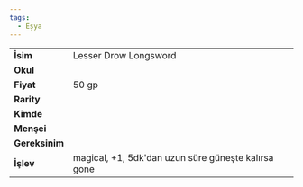 ```yaml
---
tags:
  - Eşya
---  
```

  
  
  
|  |  |  
|---|---|  
| **İsim** | Lesser Drow Longsword|  
| **Okul** | |  
| **Fiyat** | 50 gp|  
| **Rarity** | |  
| **Kimde** | |  
| **Menşei** | |  
| **Gereksinim** | |  
| **İşlev** | magical, +1, 5dk'dan uzun süre güneşte kalırsa gone|  
  
  
